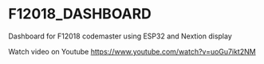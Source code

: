 # F12018_DASHBOARD
Dashboard for F12018 codemaster using ESP32 and Nextion display


Watch video on Youtube https://www.youtube.com/watch?v=uoGu7ikt2NM
